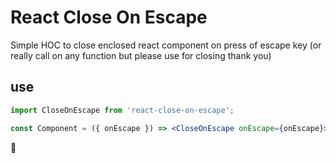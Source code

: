 # React Close On Escape

Simple HOC to close enclosed react component on press of escape key (or really call on any function but please use for closing thank you)

## use
```jsx
import CloseOnEscape from 'react-close-on-escape';

const Component = ({ onEscape }) => <CloseOnEscape onEscape={onEscape}><span>some stuff here</span></CloseOnEscape>;
```

:wave:
